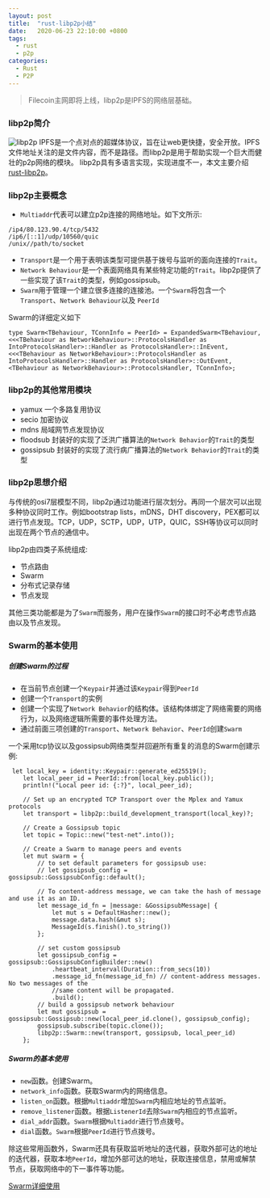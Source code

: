 ```yaml
---
layout: post
title:  "rust-libp2p小结"
date:   2020-06-23 22:10:00 +0800
tags:
  - rust
  - p2p
categories:
  - Rust
  - P2P
---
```


> Filecoin主网即将上线，libp2p是IPFS的网络层基础。

### libp2p简介
 ![libp2p](https://blog.zhaxzhax.cn/pic/2020-06-22-libp2p1.png)
 IPFS是一个点对点的超媒体协议，旨在让web更快捷，安全开放。IPFS文件地址关注的是文件内容，而不是路径。而libp2p是用于帮助实现一个巨大而健壮的p2p网络的模块。
 libp2p具有多语言实现，实现进度不一，本文主要介绍[rust-libp2p](https://docs.rs/libp2p/0.20.1/libp2p/)。

 ### libp2p主要概念
 + `Multiaddr`代表可以建立p2p连接的网络地址。如下文所示:
 ```
/ip4/80.123.90.4/tcp/5432
/ip6/[::1]/udp/10560/quic
/unix//path/to/socket
 ```
 + `Transport`是一个用于表明该类型可提供基于拨号与监听的面向连接的`Trait`。
 + `Network Behaviour`是一个表面网络具有某些特定功能的`Trait`。libp2p提供了一些实现了该`Trait`的类型，例如gossipsub。
 + `Swarm`用于管理一个建立很多连接的连接池。一个`Swarm`将包含一个`Transport`、`Network Behaviour`以及 `PeerId`

 Swarm的详细定义如下
 ```
 type Swarm<TBehaviour, TConnInfo = PeerId> = ExpandedSwarm<TBehaviour, <<<TBehaviour as NetworkBehaviour>::ProtocolsHandler as IntoProtocolsHandler>::Handler as ProtocolsHandler>::InEvent, <<<TBehaviour as NetworkBehaviour>::ProtocolsHandler as IntoProtocolsHandler>::Handler as ProtocolsHandler>::OutEvent, <TBehaviour as NetworkBehaviour>::ProtocolsHandler, TConnInfo>;
 ```
### libp2p的其他常用模块
+ yamux 一个多路复用协议
+ secio 加密协议
+ mdns 局域网节点发现协议
+ floodsub 封装好的实现了泛洪广播算法的`Network Behavior`的`Trait`的类型
+ gossipsub 封装好的实现了流行病广播算法的`Network Behavior`的`Trait`的类型
### libp2p思想介绍
 与传统的osi7层模型不同，libp2p通过功能进行层次划分。再同一个层次可以出现多种协议同时工作。例如bootstrap lists，mDNS，DHT discovery，PEX都可以进行节点发现。TCP，UDP，SCTP，UDP，UTP，QUIC，SSH等协议可以同时出现在两个节点的通信中。

 libp2p由四类子系统组成:
 + 节点路由
 + Swarm
 + 分布式记录存储
 + 节点发现

 其他三类功能都是为了`Swarm`而服务，用户在操作`Swarm`的接口时不必考虑节点路由以及节点发现。
### Swarm的基本使用
##### 创建Swarm的过程
+ 在当前节点创建一个`Keypair`并通过该`Keypair`得到`PeerId`
+ 创建一个`Transport`的实例
+ 创建一个实现了`Network Behavior`的结构体。该结构体绑定了网络需要的网络行为，以及网络逻辑所需要的事件处理方法。
+ 通过前面三项创建的`Transport`、`Network Behavior`、`PeerId`创建`Swarm`

一个采用tcp协议以及gossipsub网络类型并回避所有重复的消息的Swarm创建示例:
```
 let local_key = identity::Keypair::generate_ed25519();
    let local_peer_id = PeerId::from(local_key.public());
    println!("Local peer id: {:?}", local_peer_id);

    // Set up an encrypted TCP Transport over the Mplex and Yamux protocols
    let transport = libp2p::build_development_transport(local_key)?;

    // Create a Gossipsub topic
    let topic = Topic::new("test-net".into());

    // Create a Swarm to manage peers and events
    let mut swarm = {
        // to set default parameters for gossipsub use:
        // let gossipsub_config = gossipsub::GossipsubConfig::default();

        // To content-address message, we can take the hash of message and use it as an ID.
        let message_id_fn = |message: &GossipsubMessage| {
            let mut s = DefaultHasher::new();
            message.data.hash(&mut s);
            MessageId(s.finish().to_string())
        };

        // set custom gossipsub
        let gossipsub_config = gossipsub::GossipsubConfigBuilder::new()
            .heartbeat_interval(Duration::from_secs(10))
            .message_id_fn(message_id_fn) // content-address messages. No two messages of the
            //same content will be propagated.
            .build();
        // build a gossipsub network behaviour
        let mut gossipsub = gossipsub::Gossipsub::new(local_peer_id.clone(), gossipsub_config);
        gossipsub.subscribe(topic.clone());
        libp2p::Swarm::new(transport, gossipsub, local_peer_id)
    };
```
##### Swarm的基本使用
+ `new`函数。创建Swarm。
+ `network_info`函数。获取Swarm内的网络信息。
+ `listen_on`函数。根据`Multiaddr`增加`Swarm`内相应地址的节点监听。
+ `remove_listener`函数。根据`ListenerId`去除`Swarm`内相应的节点监听。
+ `dial_addr`函数。`Swarm`根据`Multiaddr`进行节点拨号。
+ `dial`函数。`Swarm`根据`PeerId`进行节点拨号。

除这些常用函数外，Swarm还具有获取监听地址的迭代器，获取外部可达的地址的迭代器，获取本地`PeerId`，增加外部可达的地址，获取连接信息，禁用或解禁节点，获取网络中的下一事件等功能。

[Swarm详细使用](https://docs.rs/libp2p/0.20.1/libp2p/swarm/struct.ExpandedSwarm.html)